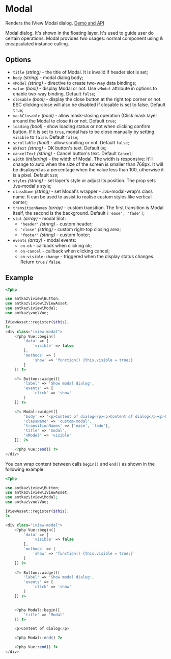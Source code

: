# Modal

Renders the IView Modal dialog. [Demo and API](https://www.iviewui.com/components/modal-en)

Modal dialog. It's shown in the floating layer. It's used to guide user do certain operations.
Modal provides two usages: normal component using & encapsulated instance calling.

## Options

* `title` *(string)* - the title of Modal. It is invalid if header slot is set;
* `body` *(string)* - modal dialog body;
* `vModel` *(string)* - directive to create two-way data bindings;
* `value` *(bool)* - display Modal or not. Use `vModel` attribute in options to enable two-way binding. Default `false`;
* `closable` *(bool)* - display the close button at the right top corner or not. ESC clicking-close will also be disabled if closable is set to false. Default `true`;
* `maskClosable` *(bool)* - allow mask-closing operation (Click mask layer around the Modal to close it) or not. Default `true`;
* `loading` *(bool)* - show loading status or not when clicking confirm button.
If it is set to `true`, modal has to be close manually by setting `visible` to `false`. Default `false`;
* `scrollable` *(bool)* - allow scrolling or not. Default `false`;
* `okText` *(string)* - OK button's text. Default `OK`;
* `cancelText` *(string)* - Cancel button's text. Default `Cancel`;
* `width` *(int|string)* - the width of Modal.
The width is responsive: It'll change to auto when the size of the screen is smaller than 768px.
It will be displayed as a percentage when the value less than 100, otherwise it is a pixel. Default `520`;
* `styles` *(string)* - set layer's style or adjust its position. The prop sets .ivu-modal's style;
* `className` *(string)* - set Modal's wrapper - .ivu-modal-wrap's class name. It can be used to assist to realise custom styles like vertical center;
* `transitionNames` *(array)* - custom transition. The first transition is Modal itself, the second is the background. Default `['ease', 'fade']`; 
* `slot` *(array)* - modal Slot:
    * `'header'` *(string)* - custom header;
    * `'close'` *(string)* - custom right-top closing area;
    * `'footer'` *(string)* - custom footer;
* `events` *(array)* - modal events:
    * `on-ok` - callback when clicking ok;
    * `on-cancel` - callback when clicking cancel;
    * `on-visible-change` - triggered when the display status changes. Return `true` / `false`.

## Example

```php
<?php

use antkaz\iview\Button;
use antkaz\iview\IViewAsset;
use antkaz\iview\Modal;
use antkaz\vue\Vue;

IViewAsset::register($this);
?>
<div class="iview-modal">
    <?php Vue::begin([
        'data' => [
            'visible' => false
        ],
        'methods' => [
            'show' => 'function() {this.visible = true;}'
        ]
    ]) ?>

    <?= Button::widget([
        'label' => 'Show modal dialog',
        'events' => [
            'click' => 'show'
        ]
    ]) ?>

    <?= Modal::widget([
        'body' => '<p>Content of dialog</p><p>Content of dialog</p><p>Content of dialog</p>',
        'className' => 'custom-modal',
        'transitionNames' => ['ease', 'fade'],
        'title' => 'modal',
        'vModel' => 'visible'
    ]); ?>

    <?php Vue::end() ?>
</div>
```

You can wrap content between calls `begin()` and `end()` as shown in the following example:

```php
<?php

use antkaz\iview\Button;
use antkaz\iview\IViewAsset;
use antkaz\iview\Modal;
use antkaz\vue\Vue;

IViewAsset::register($this);
?>

<div class="iview-modal">
    <?php Vue::begin([
        'data' => [
            'visible' => false
        ],
        'methods' => [
            'show' => 'function() {this.visible = true;}'
        ]
    ]) ?>
    
    <?= Button::widget([
        'label' => 'Show modal dialog',
        'events' => [
            'click' => 'show'
        ]
    ]) ?>


    <?php Modal::begin([
        'title' => 'Modal'
    ]) ?>

    <p>Content of dialog</p>

    <?php Modal::end() ?>

    <?php Vue::end() ?>
</div>
```